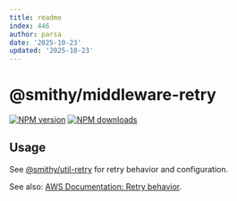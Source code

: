 ```yaml
---
title: readme
index: 446
author: parsa
date: '2025-10-23'
updated: '2025-10-23'
---
```

# @smithy/middleware-retry

[![NPM version](https://img.shields.io/npm/v/@smithy/middleware-retry/latest.svg)](https://www.npmjs.com/package/@smithy/middleware-retry)
[![NPM downloads](https://img.shields.io/npm/dm/@smithy/middleware-retry.svg)](https://www.npmjs.com/package/@smithy/middleware-retry)

## Usage

See [@smithy/util-retry](https://github.com/awslabs/smithy-typescript/tree/main/packages/util-retry)
for retry behavior and configuration.

See also: [AWS Documentation: Retry behavior](https://docs.aws.amazon.com/sdkref/latest/guide/feature-retry-behavior.html).
